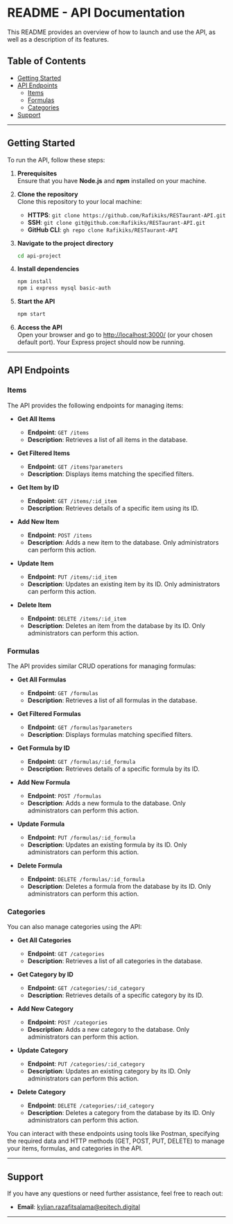 # README - API Documentation

This README provides an overview of how to launch and use the API, as well as a description of its features.

## Table of Contents

- [Getting Started](#getting-started)
- [API Endpoints](#api-endpoints)
  - [Items](#items)
  - [Formulas](#formulas)
  - [Categories](#categories)
- [Support](#support)

---

## Getting Started

To run the API, follow these steps:

1. **Prerequisites**  
   Ensure that you have **Node.js** and **npm** installed on your machine.

2. **Clone the repository**  
   Clone this repository to your local machine:

   - **HTTPS**: `git clone https://github.com/Rafikiks/RESTaurant-API.git`
   - **SSH**: `git clone git@github.com:Rafikiks/RESTaurant-API.git`
   - **GitHub CLI**: `gh repo clone Rafikiks/RESTaurant-API`

3. **Navigate to the project directory**

   ```bash
   cd api-project
   ```

4. **Install dependencies**

   ```bash
   npm install
   npm i express mysql basic-auth
   ```

5. **Start the API**

   ```bash
   npm start
   ```

6. **Access the API**  
   Open your browser and go to [http://localhost:3000/](http://localhost:3000/) (or your chosen default port). Your Express project should now be running.

---

## API Endpoints

### Items

The API provides the following endpoints for managing items:

- **Get All Items**

  - **Endpoint**: `GET /items`
  - **Description**: Retrieves a list of all items in the database.

- **Get Filtered Items**

  - **Endpoint**: `GET /items?parameters`
  - **Description**: Displays items matching the specified filters.

- **Get Item by ID**

  - **Endpoint**: `GET /items/:id_item`
  - **Description**: Retrieves details of a specific item using its ID.

- **Add New Item**

  - **Endpoint**: `POST /items`
  - **Description**: Adds a new item to the database. Only administrators can perform this action.

- **Update Item**

  - **Endpoint**: `PUT /items/:id_item`
  - **Description**: Updates an existing item by its ID. Only administrators can perform this action.

- **Delete Item**
  - **Endpoint**: `DELETE /items/:id_item`
  - **Description**: Deletes an item from the database by its ID. Only administrators can perform this action.

### Formulas

The API provides similar CRUD operations for managing formulas:

- **Get All Formulas**

  - **Endpoint**: `GET /formulas`
  - **Description**: Retrieves a list of all formulas in the database.

- **Get Filtered Formulas**

  - **Endpoint**: `GET /formulas?parameters`
  - **Description**: Displays formulas matching specified filters.

- **Get Formula by ID**

  - **Endpoint**: `GET /formulas/:id_formula`
  - **Description**: Retrieves details of a specific formula by its ID.

- **Add New Formula**

  - **Endpoint**: `POST /formulas`
  - **Description**: Adds a new formula to the database. Only administrators can perform this action.

- **Update Formula**

  - **Endpoint**: `PUT /formulas/:id_formula`
  - **Description**: Updates an existing formula by its ID. Only administrators can perform this action.

- **Delete Formula**
  - **Endpoint**: `DELETE /formulas/:id_formula`
  - **Description**: Deletes a formula from the database by its ID. Only administrators can perform this action.

### Categories

You can also manage categories using the API:

- **Get All Categories**

  - **Endpoint**: `GET /categories`
  - **Description**: Retrieves a list of all categories in the database.

- **Get Category by ID**

  - **Endpoint**: `GET /categories/:id_category`
  - **Description**: Retrieves details of a specific category by its ID.

- **Add New Category**

  - **Endpoint**: `POST /categories`
  - **Description**: Adds a new category to the database. Only administrators can perform this action.

- **Update Category**

  - **Endpoint**: `PUT /categories/:id_category`
  - **Description**: Updates an existing category by its ID. Only administrators can perform this action.

- **Delete Category**
  - **Endpoint**: `DELETE /categories/:id_category`
  - **Description**: Deletes a category from the database by its ID. Only administrators can perform this action.

You can interact with these endpoints using tools like Postman, specifying the required data and HTTP methods (GET, POST, PUT, DELETE) to manage your items, formulas, and categories in the API.

---

## Support

If you have any questions or need further assistance, feel free to reach out:

- **Email**: kylian.razafitsalama@epitech.digital

---

